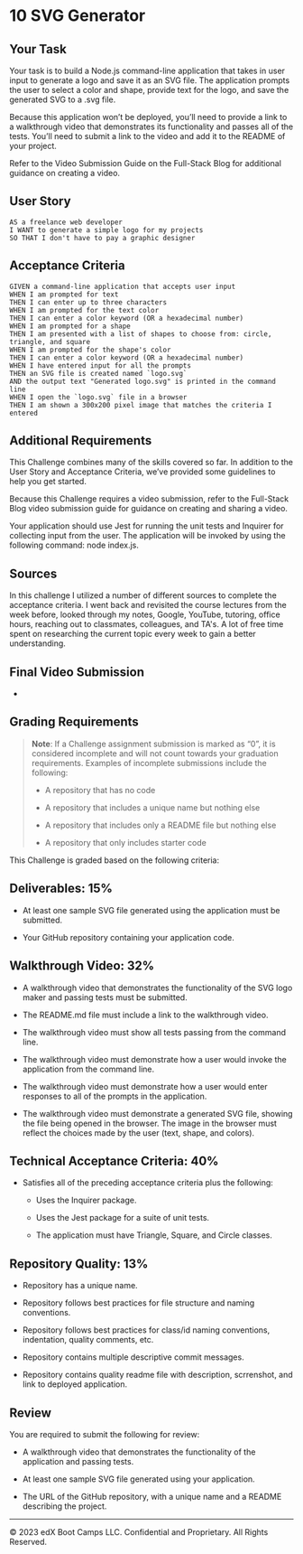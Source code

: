 # 10 SVG Generator

## Your Task

Your task is to build a Node.js command-line application that takes in user input to generate a logo and save it as an SVG file. The application prompts the user to select a color and shape, provide text for the logo, and save the generated SVG to a .svg file.

Because this application won’t be deployed, you’ll need to provide a link to a walkthrough video that demonstrates its functionality and passes all of the tests. You’ll need to submit a link to the video and add it to the README of your project.

Refer to the Video Submission Guide on the Full-Stack Blog for additional guidance on creating a video.

## User Story

```
AS a freelance web developer
I WANT to generate a simple logo for my projects
SO THAT I don't have to pay a graphic designer
```

## Acceptance Criteria

```
GIVEN a command-line application that accepts user input
WHEN I am prompted for text
THEN I can enter up to three characters
WHEN I am prompted for the text color
THEN I can enter a color keyword (OR a hexadecimal number)
WHEN I am prompted for a shape
THEN I am presented with a list of shapes to choose from: circle, triangle, and square
WHEN I am prompted for the shape's color
THEN I can enter a color keyword (OR a hexadecimal number)
WHEN I have entered input for all the prompts
THEN an SVG file is created named `logo.svg`
AND the output text "Generated logo.svg" is printed in the command line
WHEN I open the `logo.svg` file in a browser
THEN I am shown a 300x200 pixel image that matches the criteria I entered
```

## Additional Requirements

This Challenge combines many of the skills covered so far. In addition to the User Story and Acceptance Criteria, we’ve provided some guidelines to help you get started.

Because this Challenge requires a video submission, refer to the Full-Stack Blog video submission guide for guidance on creating and sharing a video.

Your application should use Jest for running the unit tests and Inquirer for collecting input from the user. The application will be invoked by using the following command: node index.js.

## Sources 

In this challenge I utilized a number of different sources to complete the acceptance criteria. I went back and revisited the course lectures from the week before, looked through my notes, Google, YouTube, tutoring, office hours, reaching out to classmates, colleagues, and TA's. A lot of free time spent on researching the current topic every week to gain a better understanding. 

## Final Video Submission

*  

## Grading Requirements

> **Note**: If a Challenge assignment submission is marked as “0”, it is considered incomplete and will not count towards your graduation requirements. Examples of incomplete submissions include the following:
>
> * A repository that has no code
>
> * A repository that includes a unique name but nothing else
>
> * A repository that includes only a README file but nothing else
>
> * A repository that only includes starter code

This Challenge is graded based on the following criteria:

## Deliverables: 15%

* At least one sample SVG file generated using the application must be submitted.

* Your GitHub repository containing your application code.

## Walkthrough Video: 32%

* A walkthrough video that demonstrates the functionality of the SVG logo maker and passing tests must be submitted.

* The README.md file must include a link to the walkthrough video.

* The walkthrough video must show all tests passing from the command line.

* The walkthrough video must demonstrate how a user would invoke the application from the command line.

* The walkthrough video must demonstrate how a user would enter responses to all of the prompts in the application.

* The walkthrough video must demonstrate a generated SVG file, showing the file being opened in the browser. The image in the browser must reflect the choices made by the user (text, shape, and colors).

## Technical Acceptance Criteria: 40%

* Satisfies all of the preceding acceptance criteria plus the following:


    * Uses the Inquirer package.


    * Uses the Jest package for a suite of unit tests.


    * The application must have Triangle, Square, and Circle classes.

## Repository Quality: 13%

* Repository has a unique name.

* Repository follows best practices for file structure and naming conventions.

* Repository follows best practices for class/id naming conventions, indentation, quality comments, etc.

* Repository contains multiple descriptive commit messages.

* Repository contains quality readme file with description, scrrenshot, and link to deployed application.

## Review

You are required to submit the following for review:

* A walkthrough video that demonstrates the functionality of the application and passing tests.

* At least one sample SVG file generated using your application.

* The URL of the GitHub repository, with a unique name and a README describing the project.

---
© 2023 edX Boot Camps LLC. Confidential and Proprietary. All Rights Reserved.
